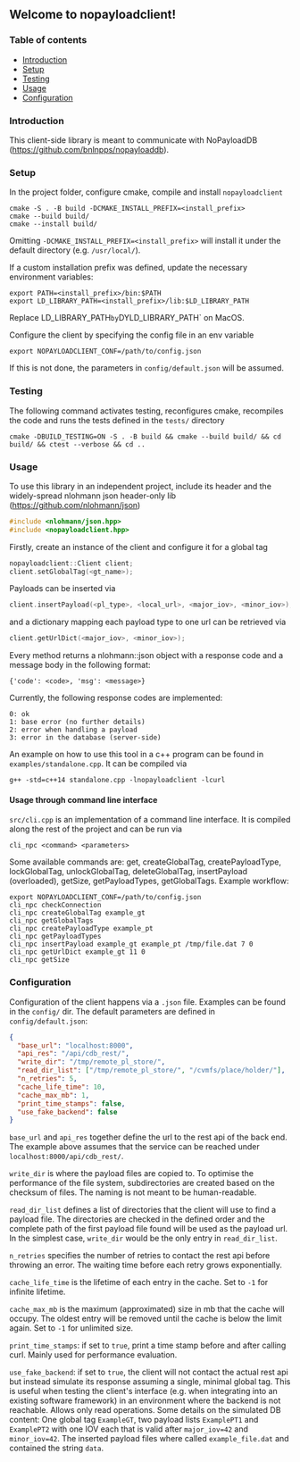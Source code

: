 ## Welcome to nopayloadclient!
### Table of contents
* [Introduction](#introduction)
* [Setup](#setup)
* [Testing](#testing)
* [Usage](#usage)
* [Configuration](#configuration)

### Introduction
This client-side library is meant to communicate with
NoPayloadDB (https://github.com/bnlnpps/nopayloaddb).

### Setup
In the project folder, configure cmake, compile and install ```nopayloadclient```
```shell
cmake -S . -B build -DCMAKE_INSTALL_PREFIX=<install_prefix>
cmake --build build/
cmake --install build/
```
Omitting `-DCMAKE_INSTALL_PREFIX=<install_prefix>` will install
it under the default directory (e.g. `/usr/local/`).

If a custom installation prefix was defined, update the necessary
environment variables:
```shell
export PATH=<install_prefix>/bin:$PATH
export LD_LIBRARY_PATH=<install_prefix>/lib:$LD_LIBRARY_PATH
```
Replace LD_LIBRARY_PATH` by `DYLD_LIBRARY_PATH` on MacOS.

Configure the client by specifying the config file in
an env variable
```shell
export NOPAYLOADCLIENT_CONF=/path/to/config.json
```
If this is not done, the parameters in `config/default.json` will
be assumed.

### Testing
The following command activates testing, reconfigures cmake, recompiles the code
and runs the tests defined in the `tests/` directory
```shell
cmake -DBUILD_TESTING=ON -S . -B build && cmake --build build/ && cd build/ && ctest --verbose && cd ..
```

### Usage
To use this library in an independent project, include its
header and the widely-spread nlohmann json header-only lib
(https://github.com/nlohmann/json)
```c
#include <nlohmann/json.hpp>
#include <nopayloadclient.hpp>
```
Firstly, create an instance of the client and configure it for a global tag
```c
nopayloadclient::Client client;
client.setGlobalTag(<gt_name>);
```
Payloads can be inserted via
```c
client.insertPayload(<pl_type>, <local_url>, <major_iov>, <minor_iov>);
```
and a dictionary mapping each payload type to one url can be retrieved via
```c
client.getUrlDict(<major_iov>, <minor_iov>);
```
Every method returns a nlohmann::json object with a response code and a
message body in the  following format:
```
{'code': <code>, 'msg': <message>}
```
Currently, the following response codes are implemented:
```
0: ok
1: base error (no further details)
2: error when handling a payload
3: error in the database (server-side)
```
An example on how to use this tool in a c++ program can be found in
`examples/standalone.cpp`. It can be compiled via
```shell
g++ -std=c++14 standalone.cpp -lnopayloadclient -lcurl
```

#### Usage through command line interface
`src/cli.cpp` is an implementation of a command line interface.
It is compiled along the rest of the project and can be run via
```shell
cli_npc <command> <parameters>
```
Some available commands are: get, createGlobalTag, createPayloadType, lockGlobalTag,
unlockGlobalTag, deleteGlobalTag, insertPayload (overloaded), getSize,
getPayloadTypes, getGlobalTags. Example workflow:
```shell
export NOPAYLOADCLIENT_CONF=/path/to/config.json
cli_npc checkConnection
cli_npc createGlobalTag example_gt
cli_npc getGlobalTags
cli_npc createPayloadType example_pt
cli_npc getPayloadTypes
cli_npc insertPayload example_gt example_pt /tmp/file.dat 7 0
cli_npc getUrlDict example_gt 11 0
cli_npc getSize
```

### Configuration
Configuration of the client happens via a `.json` file.
Examples can be found in the `config/` dir. The default
parameters are defined in `config/default.json`:
```json
{
  "base_url": "localhost:8000",
  "api_res": "/api/cdb_rest/",
  "write_dir": "/tmp/remote_pl_store/",
  "read_dir_list": ["/tmp/remote_pl_store/", "/cvmfs/place/holder/"],
  "n_retries": 5,
  "cache_life_time": 10,
  "cache_max_mb": 1,
  "print_time_stamps": false,
  "use_fake_backend": false
}
```
`base_url` and `api_res` together define the url to the rest api
of the back end. The example above assumes that the service can be
reached under `localhost:8000/api/cdb_rest/`.

`write_dir` is where the payload files are copied to. To optimise the
performance of the file system, subdirectories are created based on the 
checksum of files. The naming is not meant to be human-readable.

`read_dir_list` defines a list of directories that the client will use to
find a payload file. The directories are checked in the defined order and the
complete path of the first payload file found will be used as the payload url.
In the simplest case, `write_dir` would be the only entry in `read_dir_list`.

`n_retries` specifies the number of retries to contact the rest api before
throwing an error. The waiting time before each retry grows exponentially.

`cache_life_time` is the lifetime of each entry in the cache. Set to `-1`
for infinite lifetime.

`cache_max_mb` is the maximum (approximated) size in mb that the cache will occupy.
The oldest entry will be removed until the cache is below the limit again. Set to `-1`
for unlimited size.

`print_time_stamps`: if set to `true`, print a time stamp before and after
calling curl. Mainly used for performance evaluation.

`use_fake_backend`: if set to `true`, the client will not contact the actual rest api
but instead simulate its response assuming a single, minimal global tag. This is useful
when testing the client's interface (e.g. when integrating into an existing software framework)
in an environment where the backend is not reachable. Allows only read operations. Some details on the simulated DB content:
One global tag `ExampleGT`, two payload lists `ExamplePT1` and `ExamplePT2` with one IOV each that is valid after `major_iov=42`
and `minor_iov=42`. The inserted payload files where called `example_file.dat` and contained
the string `data`.
